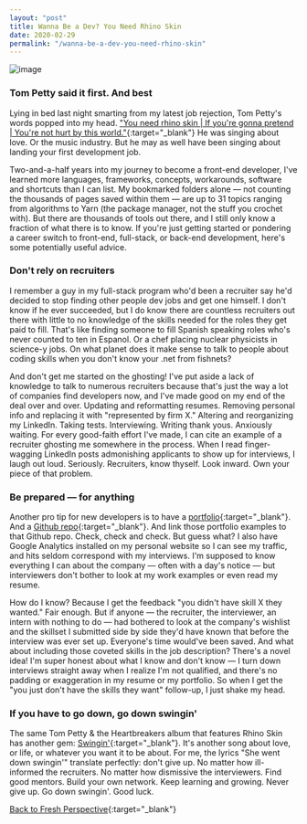 ```yaml
---
layout: "post"
title: Wanna Be a Dev? You Need Rhino Skin
date: 2020-02-29
permalink: "/wanna-be-a-dev-you-need-rhino-skin"
---
```


![image](https://www.samanthamccallfp18.com/assets/images/rhino_skin.png)

### Tom Petty said it first. And best
Lying in bed last night smarting from my latest job rejection, Tom Petty's words popped into my head. ["You need rhino skin | If you're gonna pretend | You're not hurt by this world."](https://youtu.be/jijAPsFRzQk){:target="_blank"} He was singing about love. Or the music industry. But he may as well have been singing about landing your first development job.

Two-and-a-half years into my journey to become a front-end developer, I've learned more languages, frameworks, concepts, workarounds, software and shortcuts than I can list. My bookmarked folders alone &mdash; not counting the thousands of pages saved within them &mdash; are up to 31 topics ranging from algorithms to Yarn (the package manager, not the stuff you crochet with). But there are thousands of tools out there, and I still only know a fraction of what there is to know. If you're just getting started or pondering a career switch to front-end, full-stack, or back-end development, here's some potentially useful advice.

### Don't rely on recruiters
I remember a guy in my full-stack program who'd been a recruiter say he'd decided to stop finding other people dev jobs and get one himself. I don't know if he ever succeeded, but I do know there are countless recruiters out there with little to no knowledge of the skills needed for the roles they get paid to fill. That's like finding someone to fill Spanish speaking roles who's never counted to ten in Espanol. Or a chef placing nuclear physicists in science-y jobs. On what planet does it make sense to talk to people about coding skills when you don't know your .net from fishnets?

And don't get me started on the ghosting! I've put aside a lack of knowledge to talk to numerous recruiters because that's just the way a lot of companies find developers now, and I've made good on my end of the deal over and over. Updating and reformatting resumes. Removing personal info  and replacing it with "represented by firm X." Altering and reorganizing my LinkedIn. Taking tests. Interviewing. Writing thank yous. Anxiously waiting. For every good-faith effort I've made, I can cite an example of a recruiter ghosting me somewhere in the process. When I read finger-wagging LinkedIn posts admonishing applicants to show up for interviews, I laugh out loud. Seriously. Recruiters, know thyself. Look inward. Own your piece of that problem.

### Be prepared &mdash; for anything
Another pro tip for new developers is to have a [portfolio](https://www.samanthamccallfp18.com/portfolio.html){:target="_blank"}. And a [Github repo](https://github.com/green64){:target="_blank"}. And link those portfolio examples to that Github repo. Check, check and check. But guess what? I also have Google Analytics installed on my personal website so I can see my traffic, and hits seldom correspond with my interviews. I'm supposed to know everything I can about the company &mdash; often with a day's notice &mdash; but interviewers don't bother to look at my work examples or even read my resume. 

How do I know? Because I get the feedback "you didn't have skill X they wanted." Fair enough. But if anyone &mdash; the recruiter, the interviewer, an intern with nothing to do &mdash; had bothered to look at the company's wishlist and the skillset I submitted side by side they'd have known that before the interview was ever set up. Everyone's time would've been saved. And what about including those coveted skills in the job description? There's a novel idea! I'm super honest about what I know and don't know &mdash; I turn down interviews straight away when I realize I'm not qualified, and there's no padding or exaggeration in my resume or my portfolio. So when I get the "you just don't have the skills they want" follow-up, I just shake my head. 

### If you have to go down, go down swingin' 
The same Tom Petty &amp; the Heartbreakers album that features Rhino Skin has another gem: [Swingin'](https://youtu.be/I4vJM4L2D2U){:target="_blank"}. It's another song about love, or life, or whatever you want it to be about. For me, the lyrics "She went down swingin'" translate perfectly: don't give up. No matter how ill-informed the recruiters. No matter how dismissive the interviewers. Find good mentors. Build your own network. Keep learning and growing. Never give up. Go down swingin'. Good luck. 

[Back to Fresh Perspective](https://www.samanthamccallfp18.com){:target="_blank"}
